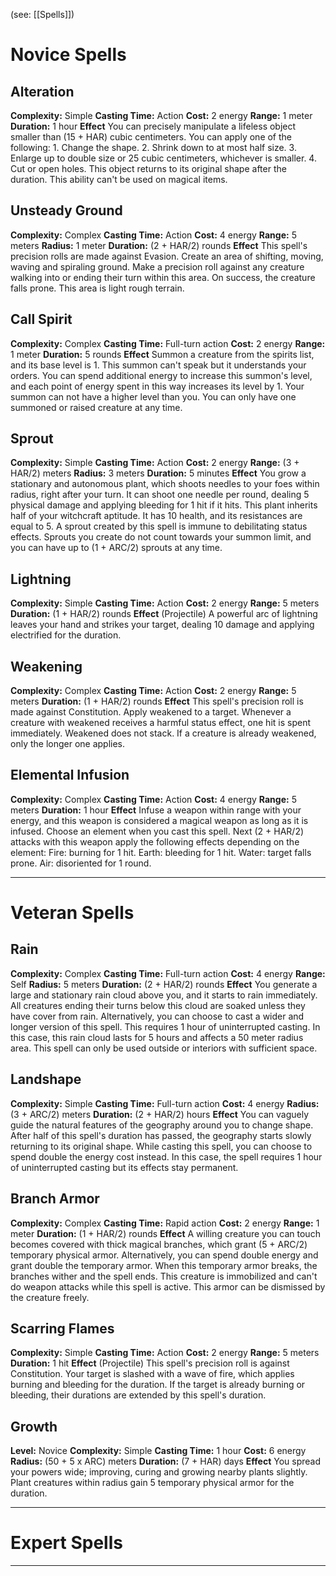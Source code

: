 (see: [[Spells]])

# Novice Spells
## Alteration
**Complexity:** Simple
**Casting Time:** Action
**Cost:** 2 energy
**Range:** 1 meter
**Duration:** 1 hour
**Effect**
	You can precisely manipulate a lifeless object smaller than (15 + HAR) cubic centimeters. You can apply one of the following:
	1. Change the shape.
	2. Shrink down to at most half size.
	3. Enlarge up to double size or 25 cubic centimeters, whichever is smaller.
	4. Cut or open holes.
	This object returns to its original shape after the duration. This ability can't be used on magical items.

## Unsteady Ground
**Complexity:** Complex
**Casting Time:** Action
**Cost:** 4 energy
**Range:** 5 meters
**Radius:** 1 meter
**Duration:** (2 + HAR/2) rounds
**Effect**
	This spell's precision rolls are made against Evasion.
	Create an area of shifting, moving, waving and spiraling ground. Make a precision roll against any creature walking into or ending their turn within this area. On success, the creature falls prone.
	This area is light rough terrain.

## Call Spirit
**Complexity:** Complex
**Casting Time:** Full-turn action
**Cost:** 2 energy
**Range:** 1 meter
**Duration:** 5 rounds
**Effect**
	Summon a creature from the spirits list, and its base level is 1. This summon can't speak but it understands your orders. 
	You can spend additional energy to increase this summon's level, and each point of energy spent in this way increases its level by 1. Your summon can not have a higher level than you.
	You can only have one summoned or raised creature at any time. 

## Sprout
**Complexity:** Simple
**Casting Time:** Action 
**Cost:** 2 energy
**Range:** (3 + HAR/2) meters 
**Radius:** 3 meters
**Duration:** 5 minutes
**Effect**
	You grow a stationary and autonomous plant, which shoots needles to your foes within radius, right after your turn. It can shoot one needle per round, dealing 5 physical damage and applying bleeding for 1 hit if it hits.
	This plant inherits half of your witchcraft aptitude. It has 10 health, and its resistances are equal to 5. 
	A sprout created by this spell is immune to debilitating status effects.
	Sprouts you create do not count towards your summon limit, and you can have up to (1 + ARC/2) sprouts at any time.

## Lightning
**Complexity:** Simple
**Casting Time:** Action
**Cost:** 2 energy
**Range:** 5 meters
**Duration:** (1 + HAR/2) rounds
**Effect**
	(Projectile)
	A powerful arc of lightning leaves your hand and strikes your target, dealing 10 damage and applying electrified for the duration.

## Weakening
**Complexity:** Complex
**Casting Time:** Action
**Cost:** 2 energy 
**Range:** 5 meters
**Duration:** (1 + HAR/2) rounds
**Effect**
	This spell's precision roll is made against Constitution. 
	Apply weakened to a target. 
	Whenever a creature with weakened receives a harmful status effect, one hit is spent immediately.
	Weakened does not stack. If a creature is already weakened, only the longer one applies. 

## Elemental Infusion
**Complexity:** Complex
**Casting Time:** Action
**Cost:** 4 energy
**Range:** 5 meters
**Duration:** 1 hour
**Effect**
	Infuse a weapon within range with your energy, and this weapon is considered a magical weapon as long as it is infused.
	Choose an element when you cast this spell. Next (2 + HAR/2) attacks with this weapon apply the following effects depending on the element:
	Fire: burning for 1 hit. 
	Earth: bleeding for 1 hit. 
	Water: target falls prone. 
	Air: disoriented for 1 round.

---
# Veteran Spells
## Rain
**Complexity:** Complex
**Casting Time:** Full-turn action
**Cost:** 4 energy
**Range:** Self
**Radius:** 5 meters
**Duration:** (2 + HAR/2) rounds
**Effect**
	You generate a large and stationary rain cloud above you, and it starts to rain immediately. All creatures ending their turns below this cloud are soaked unless they have cover from rain.
	Alternatively, you can choose to cast a wider and longer version of this spell. This requires 1 hour of uninterrupted casting. In this case, this rain cloud lasts for 5 hours and affects a 50 meter radius area.
	This spell can only be used outside or interiors with sufficient space.

## Landshape
**Complexity:** Simple
**Casting Time:** Full-turn action
**Cost:** 4 energy
**Radius:** (3 + ARC/2) meters
**Duration:** (2 + HAR/2) hours
**Effect**
	You can vaguely guide the natural features of the geography around you to change shape. After half of this spell's duration has passed, the geography starts slowly returning to its original shape. While casting this spell, you can choose to spend double the energy cost instead. In this case, the spell requires 1 hour of uninterrupted casting but its effects stay permanent.  

## Branch Armor
**Complexity:** Complex
**Casting Time:** Rapid action
**Cost:** 2 energy
**Range:** 1 meter
**Duration:** (1 + HAR/2) rounds
**Effect**
	A willing creature you can touch becomes covered with thick magical branches, which grant (5 + ARC/2) temporary physical armor. Alternatively, you can spend double energy and grant double the temporary armor. When this temporary armor breaks, the branches wither and the spell ends. 
	This creature is immobilized and can't do weapon attacks while this spell is active.
	This armor can be dismissed by the creature freely.

## Scarring Flames
**Complexity:** Simple
**Casting Time:** Action
**Cost:** 2 energy
**Range:** 5 meters
**Duration:** 1 hit
**Effect**
	(Projectile)
	This spell's precision roll is against Constitution. 
	Your target is slashed with a wave of fire, which applies burning and bleeding for the duration. If the target is already burning or bleeding, their durations are extended by this spell's duration. 

## Growth
**Level:** Novice
**Complexity:** Simple
**Casting Time:** 1 hour
**Cost:** 6 energy
**Radius:** (50 + 5 x ARC) meters
**Duration:** (7 + HAR) days
**Effect**
	You spread your powers wide; improving, curing and growing nearby plants slightly. Plant creatures within radius gain 5 temporary physical armor for the duration. 

---
# Expert Spells



---